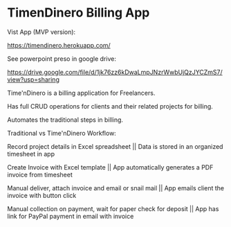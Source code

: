 # TimenDinero Billing App

Vist App (MVP version):

https://timendinero.herokuapp.com/

See powerpoint preso in google drive:

https://drive.google.com/file/d/1jk76zz6kDwaLmpJNzrWwbUjQzJYCZmS7/view?usp=sharing


Time'nDinero is a billing application for Freelancers.

Has full CRUD operations for clients and their related projects for billing.

Automates the traditional steps in billing.

Traditional vs Time'nDinero Workflow:

Record project details in Excel spreadsheet || Data is stored in an organized timesheet in app

Create Invoice with Excel template || App automatically generates a PDF invoice from timesheet

Manual deliver, attach invoice and email or snail mail || App emails client the invoice with button click

Manual collection on payment, wait for paper check for deposit || App has link for PayPal payment in email with invoice


